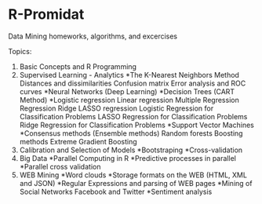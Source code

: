 # R-Promidat
Data Mining homeworks, algorithms, and excercises

Topics:
1) Basic Concepts and R Programming
2) Supervised Learning - Analytics
    *The K-Nearest Neighbors Method
      Distances and dissimilarities
      Confusion matrix
      Error analysis and ROC curves
    *Neural Networks (Deep Learning)
    *Decision Trees (CART Method)
    *Logistic regression
      Linear regression
      Multiple Regression
      Regression Ridge
      LASSO regression
      Logistic Regression for Classification Problems
      LASSO Regression for Classification Problems
      Ridge Regression for Classification Problems
    *Support Vector Machines
    *Consensus methods (Ensemble methods)
      Random forests
      Boosting methods
      Extreme Gradient Boosting
4) Calibration and Selection of Models
    *Bootstraping
    *Cross-validation
6) Big Data
    *Parallel Computing in R
    *Predictive processes in parallel
    *Parallel cross validation
8) WEB Mining
    *Word clouds
    *Storage formats on the WEB (HTML, XML and JSON)
    *Regular Expressions and parsing of WEB pages
    *Mining of Social Networks Facebook and Twitter
    *Sentiment analysis
